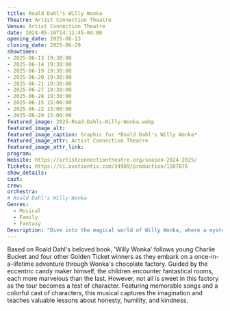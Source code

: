 ```yaml
---
title: Roald Dahl's Willy Wonka
Theatre: Artist Connection Theatre
Venue: Artist Connection Theatre
date: 2024-05-16T14:11:45-04:00
opening_date: 2025-06-13
closing_date: 2025-06-29
showtimes:
- 2025-06-13 19:30:00
- 2025-06-14 19:30:00
- 2025-06-19 19:30:00
- 2025-06-20 19:30:00
- 2025-06-21 19:30:00
- 2025-06-27 19:30:00
- 2025-06-28 19:30:00
- 2025-06-15 15:00:00
- 2025-06-22 15:00:00
- 2025-06-29 15:00:00
featured_image: 2025-Road-Dahls-Willy-Wonka.webp
featured_image_alt: 
featured_image_caption: Graphic for *Roald Dahl's Willy Wonka*
featured_image_attr: Artist Connection Theatre
featured_image_attr_link: 
program:
Website: https://artistconnectiontheatre.org/season-2024-2025/
Tickets: https://ci.ovationtix.com/34989/production/1207876
show_details: 
cast:
crew:
orchestra:
# Roald Dahl's Willy Wonka
Genres:
  - Musical
  - Family
  - Fantasy
Description: "Dive into the magical world of Willy Wonka, where a mysterious chocolate factory tour becomes a whimsical journey of wonder and surprises."
---
```

Based on Roald Dahl's beloved book, 'Willy Wonka' follows young Charlie Bucket and four other Golden Ticket winners as they embark on a once-in-a-lifetime adventure through Wonka's chocolate factory. Guided by the eccentric candy maker himself, the children encounter fantastical rooms, each more marvelous than the last. However, not all is sweet in this factory as the tour becomes a test of character. Featuring memorable songs and a colorful cast of characters, this musical captures the imagination and teaches valuable lessons about honesty, humility, and kindness.